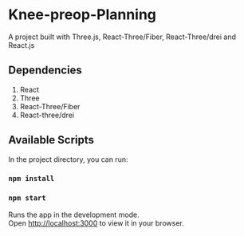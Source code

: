 # Knee-preop-Planning

A project built with Three.js, React-Three/Fiber, React-Three/drei and React.js

## Dependencies

1. React
2. Three
3. React-Three/Fiber
4. React-three/drei

## Available Scripts

In the project directory, you can run:

### `npm install`

### `npm start`

Runs the app in the development mode.\
Open [http://localhost:3000](http://localhost:3000) to view it in your browser.
